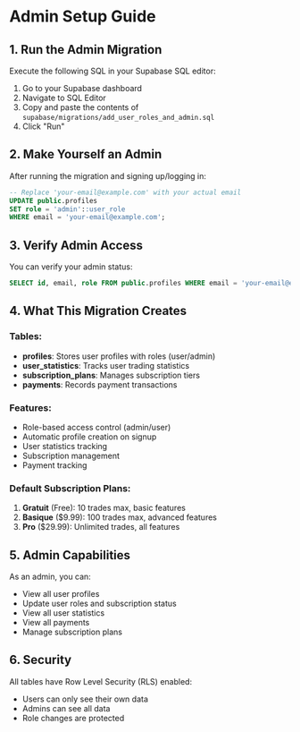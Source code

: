 # Admin Setup Guide

## 1. Run the Admin Migration

Execute the following SQL in your Supabase SQL editor:

1. Go to your Supabase dashboard
2. Navigate to SQL Editor
3. Copy and paste the contents of `supabase/migrations/add_user_roles_and_admin.sql`
4. Click "Run"

## 2. Make Yourself an Admin

After running the migration and signing up/logging in:

```sql
-- Replace 'your-email@example.com' with your actual email
UPDATE public.profiles 
SET role = 'admin'::user_role 
WHERE email = 'your-email@example.com';
```

## 3. Verify Admin Access

You can verify your admin status:

```sql
SELECT id, email, role FROM public.profiles WHERE email = 'your-email@example.com';
```

## 4. What This Migration Creates

### Tables:
- **profiles**: Stores user profiles with roles (user/admin)
- **user_statistics**: Tracks user trading statistics
- **subscription_plans**: Manages subscription tiers
- **payments**: Records payment transactions

### Features:
- Role-based access control (admin/user)
- Automatic profile creation on signup
- User statistics tracking
- Subscription management
- Payment tracking

### Default Subscription Plans:
1. **Gratuit** (Free): 10 trades max, basic features
2. **Basique** ($9.99): 100 trades max, advanced features
3. **Pro** ($29.99): Unlimited trades, all features

## 5. Admin Capabilities

As an admin, you can:
- View all user profiles
- Update user roles and subscription status
- View all user statistics
- View all payments
- Manage subscription plans

## 6. Security

All tables have Row Level Security (RLS) enabled:
- Users can only see their own data
- Admins can see all data
- Role changes are protected